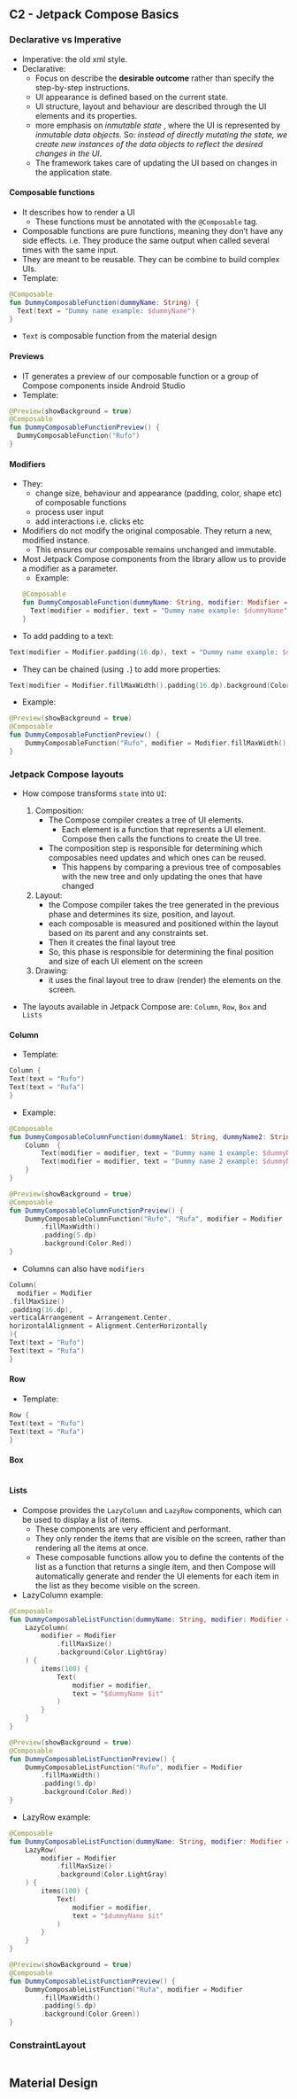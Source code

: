 
## C2 - Jetpack Compose Basics
### Declarative vs Imperative
- Imperative: the old xml style.
- Declarative: 
  - Focus on describe the **desirable outcome** rather than specify the step-by-step instructions.
  - UI appearance is defined based on the current state.
  - UI structure, layout and behaviour are described through the UI elements and its properties.
  - more emphasis on *inmutable state* , where the UI is represented by *inmutable data objects*. So: *instead of directly mutating the state, we create new instances of the data objects to reflect the desired changes in the UI*.
  - The framework takes care of updating the UI based on changes in the application state.

#### Composable functions
- It describes how to render a UI
  - These functions must be annotated with the `@Composable` tag.
- Composable functions are pure functions, meaning they don’t have any side effects. i.e. They produce the same output when called several times with the same input.
- They are meant to be reusable. They can be combine to build complex UIs.
- Template:
``` kt
@Composable
fun DummyComposableFunction(dummyName: String) {
  Text(text = "Dummy name example: $dummyName") 
}
```

- `Text` is composable function from the material design 

#### Previews
- IT generates a preview of our composable function or a group of Compose components inside Android Studio
- Template:
 
``` kt
@Preview(showBackground = true)
@Composable
fun DummyComposableFunctionPreview() {
  DummyComposableFunction("Rufo") 
}
```

#### Modifiers
- They:
  - change size, behaviour and appearance (padding, color, shape etc) of composable functions
  - process user input
  - add interactions i.e. clicks etc
- Modifiers do not modify the original composable. They return a new, modified instance. 
  - This ensures our composable remains unchanged and immutable.
- Most Jetpack Compose components from the library allow us to provide a modifier as a parameter. 
  - Example:
  ``` kt 
  @Composable
  fun DummyComposableFunction(dummyName: String, modifier: Modifier = Modifier) {
    Text(modifier = modifier, text = "Dummy name example: $dummyName")
  }
  ``` 
- To add padding to a text:
``` kt
Text(modifier = Modifier.padding(16.dp), text = "Dummy name example: $dummyName") 
```

- They can be chained (using `.`) to add more properties: 
``` kt
Text(modifier = Modifier.fillMaxWidth().padding(16.dp).background(Color.Red), text = "Dummy name example: $dummyName") 
```

- Example: 
``` kt
@Preview(showBackground = true)
@Composable
fun DummyComposableFunctionPreview() {
    DummyComposableFunction("Rufo", modifier = Modifier.fillMaxWidth().padding(5.dp).background(Color.Red))
}
```
### Jetpack Compose layouts
- How compose transforms `state` into `UI`:
  1. Composition:
     - The Compose compiler creates a tree of UI elements. 
       - Each element is a function that represents a UI element. Compose then calls the functions to create the UI tree. 
     - The composition step is responsible for determining which composables need updates and which ones can be reused. 
       - This happens by comparing a previous tree of composables with the new tree and only updating the ones that have changed
  2. Layout:
     - the Compose compiler takes the tree generated in the previous phase and determines its size, position, and layout.
     - each composable is measured and positioned within the layout based on its parent and any constraints set. 
     - Then it creates the final layout tree
     - So, this phase is responsible for determining the final position and size of each UI element on the screen
  3. Drawing:
     - it uses the final layout tree to draw (render) the elements on the screen.

- The layouts available in Jetpack Compose are: `Column`, `Row`, `Box` and `Lists`

#### Column
- Template:
``` kt
Column {
Text(text = "Rufo")
Text(text = "Rufa")
}
```
- Example: 
``` kt
@Composable
fun DummyComposableColumnFunction(dummyName1: String, dummyName2: String,modifier: Modifier = Modifier) {
    Column  {
        Text(modifier = modifier, text = "Dummy name 1 example: $dummyName1")
        Text(modifier = modifier, text = "Dummy name 2 example: $dummyName2")
    }
}

@Preview(showBackground = true)
@Composable
fun DummyComposableColumnFunctionPreview() {
    DummyComposableColumnFunction("Rufo", "Rufa", modifier = Modifier
        .fillMaxWidth()
        .padding(5.dp)
        .background(Color.Red))
}
```

- Columns can also have `modifiers`
``` kt
Column(
  modifier = Modifier
.fillMaxSize()
.padding(16.dp),
verticalArrangement = Arrangement.Center,
horizontalAlignment = Alignment.CenterHorizontally
){
Text(text = "Rufo")
Text(text = "Rufa")
}
```
#### Row 
- Template:
``` kt
Row {
Text(text = "Rufo")
Text(text = "Rufa")
}
```
#### Box 
``` kt
```
#### Lists 
- Compose provides the `LazyColumn` and `LazyRow` components, which can be used to display a list of items. 
  - These components are very efficient and performant.
  - They only render the items that are visible on the screen, rather than rendering all the items at once.
  - These composable functions allow you to define the contents of the list as a function that returns a single item, and then Compose will automatically generate and render the UI elements for each item in the list as they become visible on the screen.  
- LazyColumn example:
``` kt
@Composable
fun DummyComposableListFunction(dummyName: String, modifier: Modifier = Modifier) {
    LazyColumn(
        modifier = Modifier
            .fillMaxSize()
            .background(Color.LightGray)
    ) {
        items(100) {
            Text(
                modifier = modifier,
                text = "$dummyName $it"
            )
        }
    }
}

@Preview(showBackground = true)
@Composable
fun DummyComposableListFunctionPreview() {
    DummyComposableListFunction("Rufo", modifier = Modifier
        .fillMaxWidth()
        .padding(5.dp)
        .background(Color.Red))
}
```

- LazyRow example:
``` kt
@Composable
fun DummyComposableListFunction(dummyName: String, modifier: Modifier = Modifier) {
    LazyRow(
        modifier = Modifier
            .fillMaxSize()
            .background(Color.LightGray)
    ) {
        items(100) {
            Text(
                modifier = modifier,
                text = "$dummyName $it"
            )
        }
    }
}

@Preview(showBackground = true)
@Composable
fun DummyComposableListFunctionPreview() {
    DummyComposableListFunction("Rufa", modifier = Modifier
        .fillMaxWidth()
        .padding(5.dp)
        .background(Color.Green))
}
```
### ConstraintLayout
``` kt
```
## Material Design

``` kt
```